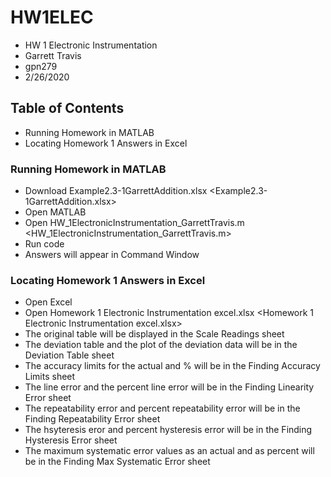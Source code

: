 # HW1ELEC
* HW 1 Electronic Instrumentation
* Garrett Travis
* gpn279
* 2/26/2020

## Table of Contents
* Running Homework in MATLAB
* Locating Homework 1 Answers in Excel

### Running Homework in MATLAB
* Download Example2.3-1GarrettAddition.xlsx <Example2.3-1GarrettAddition.xlsx>
* Open MATLAB
* Open HW_1ElectronicInstrumentation_GarrettTravis.m <HW_1ElectronicInstrumentation_GarrettTravis.m>
* Run code
* Answers will appear in Command Window

### Locating Homework 1 Answers in Excel
* Open Excel
* Open Homework 1 Electronic Instrumentation excel.xlsx <Homework 1 Electronic Instrumentation excel.xlsx>
* The original table will be displayed in the Scale Readings sheet
* The deviation table and the plot of the deviation data will be in the Deviation Table sheet
* The accuracy limits for the actual and % will be in the Finding Accuracy Limits sheet
* The line error and the percent line error will be in the Finding Linearity Error sheet
* The repeatability error and percent repeatability error will be in the Finding Repeatability Error sheet
* The hsyteresis eror and percent hysteresis error will be in the Finding Hysteresis Error sheet
* The maximum systematic error values as an actual and as percent will be in the Finding Max Systematic Error sheet 
